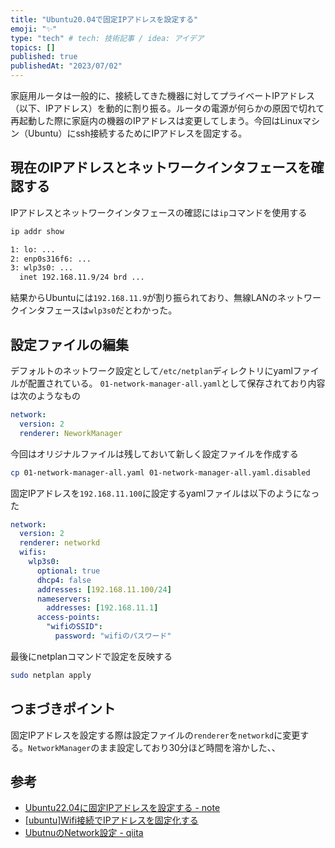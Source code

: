 ```yaml
---
title: "Ubuntu20.04で固定IPアドレスを設定する"
emoji: "✨"
type: "tech" # tech: 技術記事 / idea: アイデア
topics: []
published: true
publishedAt: "2023/07/02"
---
```


家庭用ルータは一般的に、接続してきた機器に対してプライベートIPアドレス（以下、IPアドレス）を動的に割り振る。ルータの電源が何らかの原因で切れて再起動した際に家庭内の機器のIPアドレスは変更してしまう。今回はLinuxマシン（Ubuntu）にssh接続するためにIPアドレスを固定する。

## 現在のIPアドレスとネットワークインタフェースを確認する
IPアドレスとネットワークインタフェースの確認には`ip`コマンドを使用する
```bash
ip addr show

1: lo: ...
2: enp0s316f6: ...
3: wlp3s0: ...
  inet 192.168.11.9/24 brd ...
```

結果からUbuntuには`192.168.11.9`が割り振られており、無線LANのネットワークインタフェースは`wlp3s0`だとわかった。

## 設定ファイルの編集
デフォルトのネットワーク設定として`/etc/netplan`ディレクトリにyamlファイルが配置されている。
`01-network-manager-all.yaml`として保存されており内容は次のようなもの
```yaml
network:
  version: 2
  renderer: NeworkManager
```

今回はオリジナルファイルは残しておいて新しく設定ファイルを作成する
```bash
cp 01-network-manager-all.yaml 01-network-manager-all.yaml.disabled
```

固定IPアドレスを`192.168.11.100`に設定するyamlファイルは以下のようになった
```yaml
network:
  version: 2
  renderer: networkd
  wifis:
    wlp3s0:
      optional: true
      dhcp4: false
      addresses: [192.168.11.100/24]
      nameservers:
        addresses: [192.168.11.1]
      access-points:
        "wifiのSSID":
          password: "wifiのパスワード"
```

最後にnetplanコマンドで設定を反映する
```bash
sudo netplan apply
```

## つまづきポイント
固定IPアドレスを設定する際は設定ファイルの`renderer`を`networkd`に変更する。`NetworkManager`のまま設定しており30分ほど時間を溶かした、、

## 参考
- [Ubuntu22.04に固定IPアドレスを設定する - note](https://note.com/ogs_digilife/n/ne30f8120b7ea)
- [[ubuntu]Wifi接続でIPアドレスを固定化する](https://mucom.blog/ubuntu-wifi-static-ip/)
- [UbutnuのNetwork設定 - qiita](https://qiita.com/Shakapon/items/0eea9f7492d0868c5cb1)